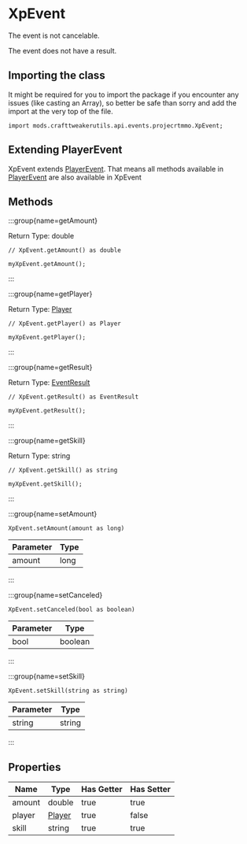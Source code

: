 # XpEvent

The event is not cancelable.

The event does not have a result.

## Importing the class

It might be required for you to import the package if you encounter any issues (like casting an Array), so better be safe than sorry and add the import at the very top of the file.
```zenscript
import mods.crafttweakerutils.api.events.projecrtmmo.XpEvent;
```


## Extending PlayerEvent

XpEvent extends [PlayerEvent](/forge/api/event/entity/player/PlayerEvent). That means all methods available in [PlayerEvent](/forge/api/event/entity/player/PlayerEvent) are also available in XpEvent

## Methods

:::group{name=getAmount}

Return Type: double

```zenscript
// XpEvent.getAmount() as double

myXpEvent.getAmount();
```

:::

:::group{name=getPlayer}

Return Type: [Player](/mods/sixikutils/pmmo/player/Player)

```zenscript
// XpEvent.getPlayer() as Player

myXpEvent.getPlayer();
```

:::

:::group{name=getResult}

Return Type: [EventResult](/forge/api/event/EventResult)

```zenscript
// XpEvent.getResult() as EventResult

myXpEvent.getResult();
```

:::

:::group{name=getSkill}

Return Type: string

```zenscript
// XpEvent.getSkill() as string

myXpEvent.getSkill();
```

:::

:::group{name=setAmount}

```zenscript
XpEvent.setAmount(amount as long)
```

| Parameter | Type |
|-----------|------|
| amount    | long |


:::

:::group{name=setCanceled}

```zenscript
XpEvent.setCanceled(bool as boolean)
```

| Parameter |  Type   |
|-----------|---------|
| bool      | boolean |


:::

:::group{name=setSkill}

```zenscript
XpEvent.setSkill(string as string)
```

| Parameter |  Type  |
|-----------|--------|
| string    | string |


:::


## Properties

|  Name  |                     Type                      | Has Getter | Has Setter |
|--------|-----------------------------------------------|------------|------------|
| amount | double                                        | true       | true       |
| player | [Player](/mods/sixikutils/pmmo/player/Player) | true       | false      |
| skill  | string                                        | true       | true       |

